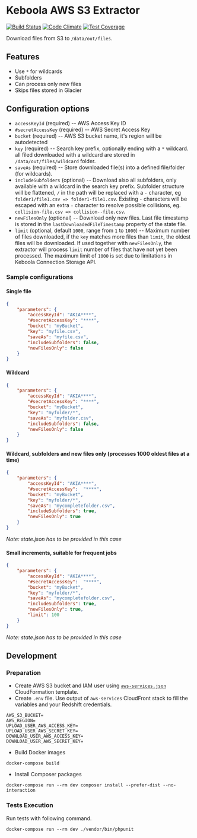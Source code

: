 # Keboola AWS S3 Extractor
 
[![Build Status](https://travis-ci.org/keboola/aws-s3-extractor.svg?branch=master)](https://travis-ci.org/keboola/aws-s3-extractor) [![Code Climate](https://codeclimate.com/github/keboola/aws-s3-extractor/badges/gpa.svg)](https://codeclimate.com/github/keboola/aws-s3-extractor) [![Test Coverage](https://codeclimate.com/github/keboola/aws-s3-extractor/badges/coverage.svg)](https://codeclimate.com/github/keboola/aws-s3-extractor)

Download files from S3 to `/data/out/files`. 

## Features
- Use `*` for wildcards
- Subfolders
- Can process only new files
- Skips files stored in Glacier

## Configuration options

- `accessKeyId` (required) -- AWS Access Key ID
- `#secretAccessKey` (required) -- AWS Secret Access Key
- `bucket` (required) -- AWS S3 bucket name, it's region will be autodetected
- `key` (required) -- Search key prefix, optionally ending with a `*` wildcard. all filed downloaded with a wildcard are stored in `/data/out/files/wildcard` folder.
- `saveAs` (required) -- Store downloaded file(s) into a defined file/folder (for wildcards).
- `includeSubfolders` (optional) -- Download also all subfolders, only available with a wildcard in the search key prefix. 
Subfolder structure will be flattened, `/` in the path will be replaced with a `-` character, eg `folder1/file1.csv => folder1-file1.csv`. 
Existing `-` characters will be escaped with an extra `-` character to resolve possible collisions, eg. `collision-file.csv => collision--file.csv`.  
- `newFilesOnly` (optional) -- Download only new files. Last file timestamp is stored in the `lastDownloadedFileTimestamp` property of the state file.
- `limit` (optional, default `1000`, range from `1` to `1000`) -- Maximum number of files downloaded, if the `key` matches more files than `limit`, the oldest files will be downloaded. 
If used together with `newFilesOnly`, the extractor will process `limit` number of files that have not yet been processed. 
The maximum limit of `1000` is set due to limitations in Keboola Connection Storage API.
  

### Sample configurations

#### Single file

```json
{
    "parameters": {
        "accessKeyId": "AKIA****",
        "#secretAccessKey": "****",
        "bucket": "myBucket",
        "key": "myfile.csv",
        "saveAs": "myfile.csv",
        "includeSubfolders": false,
        "newFilesOnly": false
    }
}
```

#### Wildcard 

```json
{
    "parameters": {
        "accessKeyId": "AKIA****",
        "#secretAccessKey": "****",
        "bucket": "myBucket",
        "key": "myfolder/*",
        "saveAs": "myfolder.csv",
        "includeSubfolders": false,
        "newFilesOnly": false
    }
}
```

#### Wildcard, subfolders and new files only (processes 1000 oldest files at a time)

```json
{
    "parameters": {
        "accessKeyId": "AKIA****",
        "#secretAccessKey":  "****",
        "bucket": "myBucket",
        "key": "myfolder/*",
        "saveAs": "mycompletefolder.csv",        
        "includeSubfolders": true,
        "newFilesOnly": true
    }
}
```

*Note: state.json has to be provided in this case*

#### Small increments, suitable for frequent jobs

```json
{
    "parameters": {
        "accessKeyId": "AKIA****",
        "#secretAccessKey":  "****",
        "bucket": "myBucket",
        "key": "myfolder/*",
        "saveAs": "mycompletefolder.csv",        
        "includeSubfolders": true,
        "newFilesOnly": true,
        "limit": 100
    }
}
```

*Note: state.json has to be provided in this case*

## Development

### Preparation

- Create AWS S3 bucket and IAM user using [`aws-services.json`](./aws-services.json) CloudFormation template.
- Create `.env` file. Use output of `aws-services` CloudFront stack to fill the variables and your Redshift credentials.

```
AWS_S3_BUCKET=
AWS_REGION=
UPLOAD_USER_AWS_ACCESS_KEY=
UPLOAD_USER_AWS_SECRET_KEY=
DOWNLOAD_USER_AWS_ACCESS_KEY=
DOWNLOAD_USER_AWS_SECRET_KEY=
```

- Build Docker images
```
docker-compose build
```

- Install Composer packages

```
docker-compose run --rm dev composer install --prefer-dist --no-interaction
```

### Tests Execution
Run tests with following command.

```
docker-compose run --rm dev ./vendor/bin/phpunit
```

